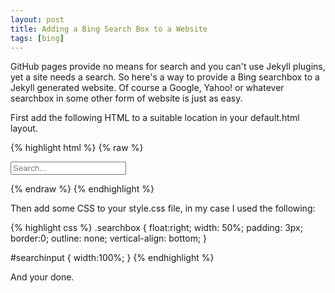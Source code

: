 ```yaml
---
layout: post
title: Adding a Bing Search Box to a Website
tags: [bing]
---
```


GitHub pages provide no means for search and you can't use Jekyll
plugins, yet a site needs a search. So here's a way to provide a Bing
searchbox to a Jekyll generated website. Of course a Google, Yahoo! or
whatever searchbox in some other form of website is just as easy.

First add the following HTML to a suitable location in your
default.html layout.

{% highlight html %}
{% raw %}
<div class="searchbox">
  <form method="get" action="http://www.bing.com/search">
    <input id="searchinput" type="text" placeholder="Search..." name="q" value="" /> 
    <input type="hidden" name="q1" value="site:{{site.production_url}}" />
  </form>
</div>
{% endraw %}
{% endhighlight %}

Then add some CSS to your style.css file, in my case I used the
following:

{% highlight css %}
.searchbox {
  float:right;
  width: 50%;
  padding: 3px;
  border:0;
  outline: none;
  vertical-align: bottom;
}

#searchinput {
  width:100%;
}
{% endhighlight %}

And your done.